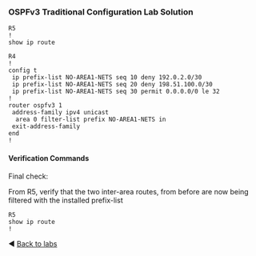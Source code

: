### OSPFv3 Traditional Configuration Lab Solution

```
R5
!
show ip route

R4
!
config t
 ip prefix-list NO-AREA1-NETS seq 10 deny 192.0.2.0/30
 ip prefix-list NO-AREA1-NETS seq 20 deny 198.51.100.0/30
 ip prefix-list NO-AREA1-NETS seq 30 permit 0.0.0.0/0 le 32
!
router ospfv3 1
 address-family ipv4 unicast
  area 0 filter-list prefix NO-AREA1-NETS in
 exit-address-family
end
!

```

#### Verification Commands
Final check:

From R5, verify that the two inter-area routes, from before are now being filtered with the installed prefix-list

```
R5
show ip route
!
```

◀️ [Back to labs](https://github.com/tech-zero/ccnp-encor/blob/main/labs/32-ospf/3-ospfv3-traditional/README.md)
